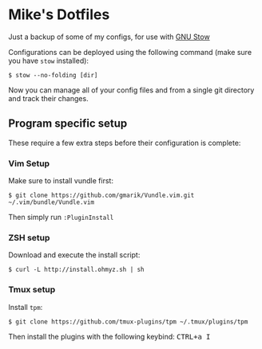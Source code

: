 # Mike's Dotfiles

Just a backup of some of my configs, for use with [GNU Stow](http://www.gnu.org/software/stow/)

Configurations can be deployed using the following command (make sure you have `stow` installed):

```console
$ stow --no-folding [dir]
```

Now you can manage all of your config files and from a single git directory and track their changes.

## Program specific setup

These require a few extra steps before their configuration is complete:

### Vim Setup

Make sure to install vundle first:

```console
$ git clone https://github.com/gmarik/Vundle.vim.git ~/.vim/bundle/Vundle.vim
```
Then simply run `:PluginInstall`

### ZSH setup

Download and execute the install script:

```console
$ curl -L http://install.ohmyz.sh | sh
```

### Tmux setup

Install `tpm`:

```console
$ git clone https://github.com/tmux-plugins/tpm ~/.tmux/plugins/tpm
```
Then install the plugins with the following keybind: <kbd>CTRL+a I</kbd>
